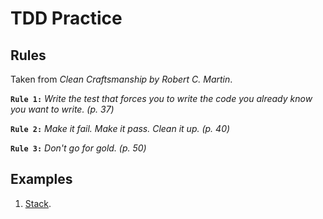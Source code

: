 # TDD Practice

## Rules

Taken from *Clean Craftsmanship by Robert C. Martin*.

**`Rule 1:`** *Write the test that forces you to write the code you already know you want to write. (p. 37)*

**`Rule 2:`** *Make it fail. Make it pass. Clean it up. (p. 40)*

**`Rule 3:`** *Don't go for gold. (p. 50)*

## Examples

1. [Stack](examples/storage/stack.md).